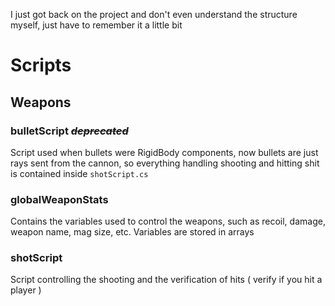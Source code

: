 I just got back on the project and don't even understand the structure myself, just have to remember it a little bit

# Scripts

## Weapons

### bulletScript ~~*deprecated*~~

Script used when bullets were RigidBody components, now bullets are just rays sent from the cannon, so everything handling shooting and hitting shit is contained inside `shotScript.cs`

### globalWeaponStats

Contains the variables used to control the weapons, such as recoil, damage, weapon name, mag size, etc. Variables are stored in arrays

### shotScript

Script controlling the shooting and the verification of hits ( verify if you hit a player )
